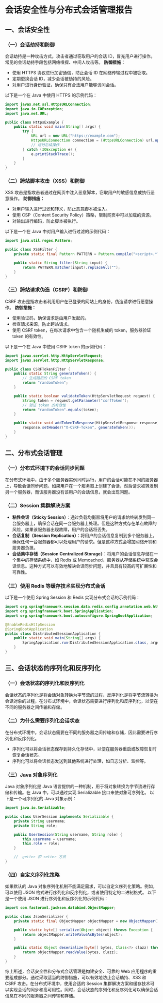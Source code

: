 # 会话安全性与分布式会话管理报告

## 一、会话安全性

### （一）会话劫持和防御
会话劫持是一种攻击方式，攻击者通过窃取用户的会话 ID，冒充用户进行操作。常见的会话劫持手段包括网络嗅探、中间人攻击等。
**防御措施：**
- 使用 HTTPS 协议进行加密通信，防止会话 ID 在网络传输过程中被窃取。
- 定期更换会话 ID，减少会话被劫持的风险。
- 对用户进行身份验证，确保只有合法用户能够访问会话。

以下是一个在 Java 中使用 HTTPS 的示例代码：
```java
import javax.net.ssl.HttpsURLConnection;
import java.io.IOException;
import java.net.URL;

public class HttpsExample {
    public static void main(String[] args) {
        try {
            URL url = new URL("https://example.com");
            HttpsURLConnection connection = (HttpsURLConnection) url.openConnection();
            // 进行后续操作
        } catch (IOException e) {
            e.printStackTrace();
        }
    }
}
```

### （二）跨站脚本攻击（XSS）和防御
XSS 攻击是指攻击者通过在网页中注入恶意脚本，窃取用户的敏感信息或执行恶意操作。
**防御措施：**
- 对用户输入进行过滤和转义，防止恶意脚本被注入。
- 使用 CSP（Content Security Policy）策略，限制网页中可以加载的资源。
- 对输出进行编码，防止脚本被执行。

以下是一个在 Java 中对用户输入进行过滤的示例代码：
```java
import java.util.regex.Pattern;

public class XSSFilter {
    private static final Pattern PATTERN = Pattern.compile("<script>.*?</script>", Pattern.CASE_INSENSITIVE);

    public static String filter(String input) {
        return PATTERN.matcher(input).replaceAll("");
    }
}
```

### （三）跨站请求伪造（CSRF）和防御
CSRF 攻击是指攻击者利用用户在已登录的网站上的身份，伪造请求进行恶意操作。
**防御措施：**
- 使用验证码，确保请求是由用户发起的。
- 检查请求来源，防止跨站请求。
- 使用 CSRF token，在每次请求中包含一个随机生成的 token，服务器验证 token 的有效性。

以下是一个在 Java 中使用 CSRF token 的示例代码：
```java
import javax.servlet.http.HttpServletRequest;
import javax.servlet.http.HttpServletResponse;

public class CSRFTokenFilter {
    public static String generateToken() {
        // 生成随机的 CSRF token
        return "randomToken";
    }

    public static boolean validateToken(HttpServletRequest request) {
        String token = request.getParameter("csrfToken");
        // 验证 token 的有效性
        return "randomToken".equals(token);
    }

    public static void addTokenToResponse(HttpServletResponse response) {
        response.setHeader("X-CSRF-Token", generateToken());
    }
}
```

## 二、分布式会话管理

### （一）分布式环境下的会话同步问题
在分布式环境中，由于多个服务器实例同时运行，用户的会话可能在不同的服务器上，导致会话同步问题。如果用户在一个服务器上创建了会话，然后请求被转发到另一个服务器，而该服务器没有该用户的会话信息，就会出现问题。

### （二）Session 集群解决方案
- **粘性会话（Sticky Session）**：通过负载均衡器将用户的请求始终转发到同一台服务器上，确保会话在同一台服务器上处理。但是这种方式存在单点故障的风险，如果该服务器出现故障，用户的会话将丢失。
- **会话复制（Session Replication）**：将用户的会话信息复制到多个服务器上，确保任何一台服务器都可以处理用户的请求。但是这种方式会增加网络开销和服务器负担。
- **会话集中存储（Session Centralized Storage）**：将用户的会话信息存储在一个集中的存储系统中，如 Redis 或 Memcached，服务器从存储系统中获取会话信息。这种方式可以有效地解决会话同步问题，并且具有较高的可扩展性和可靠性。

### （三）使用 Redis 等缓存技术实现分布式会话
以下是一个使用 Spring Session 和 Redis 实现分布式会话的示例代码：
```java
import org.springframework.session.data.redis.config.annotation.web.http.EnableRedisHttpSession;
import org.springframework.boot.SpringApplication;
import org.springframework.boot.autoconfigure.SpringBootApplication;

@EnableRedisHttpSession
@SpringBootApplication
public class DistributedSessionApplication {
    public static void main(String[] args) {
        SpringApplication.run(DistributedSessionApplication.class, args);
    }
}
```

## 三、会话状态的序列化和反序列化

### （一）会话状态的序列化和反序列化
会话状态的序列化是将会话对象转换为字节流的过程，反序列化是将字节流转换为会话对象的过程。在分布式环境中，会话状态需要进行序列化和反序列化，以便在不同的服务器之间传输和存储。

### （二）为什么需要序列化会话状态
在分布式环境中，会话状态需要在不同的服务器之间传输和存储，因此需要进行序列化和反序列化。
- 序列化可以将会话状态保存到持久化存储中，以便在服务器重启或故障恢复时恢复会话状态。
- 序列化可以将会话状态发送到其他系统进行处理，如日志分析、监控等。

### （三）Java 对象序列化
Java 对象序列化是 Java 语言提供的一种机制，用于将对象转换为字节流进行存储和传输。在 Java 中，可以通过实现 Serializable 接口来使对象可序列化。
以下是一个可序列化的 Java 对象示例：
```java
import java.io.Serializable;

public class UserSession implements Serializable {
    private String username;
    private String role;

    public UserSession(String username, String role) {
        this.username = username;
        this.role = role;
    }

    //  getter 和 setter 方法
}
```

### （四）自定义序列化策略
如果默认的 Java 对象序列化机制不能满足需求，可以自定义序列化策略。例如，可以使用 JSON 格式进行序列化和反序列化，或者使用特定的二进制格式。
以下是一个使用 JSON 进行序列化和反序列化的示例代码：
```java
import com.fasterxml.jackson.databind.ObjectMapper;

public class JsonSerializer {
    private static final ObjectMapper objectMapper = new ObjectMapper();

    public static byte[] serialize(Object object) throws Exception {
        return objectMapper.writeValueAsBytes(object);
    }

    public static Object deserialize(byte[] bytes, Class<?> clazz) throws Exception {
        return objectMapper.readValue(bytes, clazz);
    }
}
```

综上所述，会话安全性和分布式会话管理是构建安全、可靠的 Web 应用程序的重要组成部分。通过采取适当的防御措施，可以有效地防止会话劫持、XSS 和 CSRF 攻击。在分布式环境中，使用合适的 Session 集群解决方案和缓存技术可以实现会话的同步和高可用性。同时，会话状态的序列化和反序列化可以确保会话信息在不同的服务器之间传输和存储。
